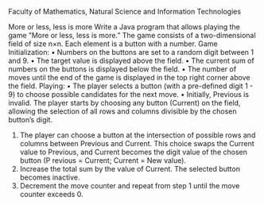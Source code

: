 Faculty of Mathematics, Natural Science and Information Technologies

More or less, less is more
Write a Java program that allows playing the game ”More or less, less is more.” The game
consists of a two-dimensional field of size n×n. Each element is a button with a number.
Game Initialization:
• Numbers on the buttons are set to a random digit between 1 and 9.
• The target value is displayed above the field.
• The current sum of numbers on the buttons is displayed below the field.
• The number of moves until the end of the game is displayed in the top right corner
above the field.
Playing:
• The player selects a button (with a pre-defined digit 1 - 9) to choose possible candidates for the next move.
• Initially, Previous is invalid. The player starts by choosing any button (Current)
on the field, allowing the selection of all rows and columns divisible by the chosen
button’s digit.
1. The player can choose a button at the intersection of possible rows and columns between Previous and Current. This choice swaps the Current value to Previous, and Current becomes the digit value of the chosen button
(P revious = Current; Current = New value).
2. Increase the total sum by the value of Current. The selected button becomes
inactive.
3. Decrement the move counter and repeat from step 1 until the move counter
exceeds 0.
